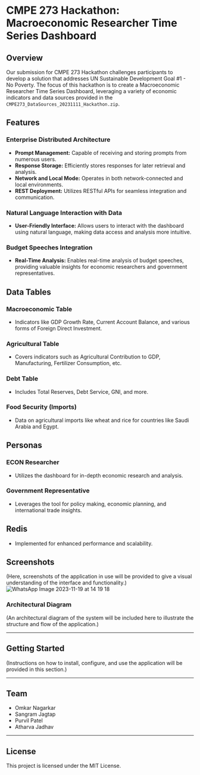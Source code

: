 # CMPE 273 Hackathon: Macroeconomic Researcher Time Series Dashboard

## Overview

Our submission for CMPE 273 Hackathon challenges participants to develop a solution that addresses UN Sustainable Development Goal #1 - No Poverty. The focus of this hackathon is to create a Macroeconomic Researcher Time Series Dashboard, leveraging a variety of economic indicators and data sources provided in the `CMPE273_DataSources_20231111_Hackathon.zip`.

## Features

### Enterprise Distributed Architecture
- **Prompt Management:** Capable of receiving and storing prompts from numerous users.
- **Response Storage:** Efficiently stores responses for later retrieval and analysis.
- **Network and Local Mode:** Operates in both network-connected and local environments.
- **REST Deployment:** Utilizes RESTful APIs for seamless integration and communication.

### Natural Language Interaction with Data
- **User-Friendly Interface:** Allows users to interact with the dashboard using natural language, making data access and analysis more intuitive.

### Budget Speeches Integration
- **Real-Time Analysis:** Enables real-time analysis of budget speeches, providing valuable insights for economic researchers and government representatives.

## Data Tables

### Macroeconomic Table
- Indicators like GDP Growth Rate, Current Account Balance, and various forms of Foreign Direct Investment.

### Agricultural Table
- Covers indicators such as Agricultural Contribution to GDP, Manufacturing, Fertilizer Consumption, etc.

### Debt Table
- Includes Total Reserves, Debt Service, GNI, and more.

### Food Security (Imports)
- Data on agricultural imports like wheat and rice for countries like Saudi Arabia and Egypt.

## Personas

### ECON Researcher
- Utilizes the dashboard for in-depth economic research and analysis.

### Government Representative
- Leverages the tool for policy making, economic planning, and international trade insights.

## Redis
- Implemented for enhanced performance and scalability.


## Screenshots
(Here, screenshots of the application in use will be provided to give a visual understanding of the interface and functionality.)
![WhatsApp Image 2023-11-19 at 14 19 18](https://github.com/AtharvaJadhav/systems-hackathon/assets/55223872/35acce40-cf34-4ed1-9517-ff5936a1b37e)

### Architectural Diagram
(An architectural diagram of the system will be included here to illustrate the structure and flow of the application.)

---

## Getting Started

(Instructions on how to install, configure, and use the application will be provided in this section.)

---

## Team

- Omkar Nagarkar
- Sangram Jagtap
- Purvil Patel
- Atharva Jadhav

---

## License

This project is licensed under the MIT License.
